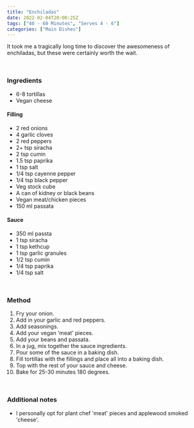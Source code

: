 ```yaml
---
title: "Enchiladas"
date: 2022-02-04T20:00:25Z
tags: ["40 - 60 Minutes", "Serves 4 - 6"]
categories: ["Main Dishes"]
---
```

It took me a tragically long time to discover the awesomeness of enchiladas, but these were certainly worth the wait.
&nbsp;

&nbsp;
### Ingredients
* 6-8 tortillas
* Vegan cheese 
#### Filling
* 2 red onions
* 4 garlic cloves
* 2 red peppers
* 2+ tsp siracha
* 2 tsp cumin
* 1.5 tsp paprika
* 1 tsp salt
* 1/4 tsp cayenne pepper
* 1/4 tsp black pepper
* Veg stock cube
* A can of kidney or black beans
* Vegan meat/chicken pieces 
* 150 ml passata
#### Sauce
* 350 ml passta
* 1 tsp siracha
* 1 tsp kethcup
* 1 tsp garlic granules
* 1/2 tsp cumin
* 1/4 tsp paprika
* 1/4 tsp salt
&nbsp;

&nbsp;
### Method
1. Fry your onion.
2. Add in your garlic and red peppers.
3. Add seasonings.
4. Add your vegan 'meat' pieces.
5. Add your beans and passata.
6. In a jug, mix together the sauce ingredients.
7. Pour some of the sauce in a baking dish.
7. Fill tortillas with the fillings and place all into a baking dish.
8. Top with the rest of your sauce and cheese.
9. Bake for 25-30 minutes 180 degrees.
&nbsp;

&nbsp;
### Additional notes
* I personally opt for plant chef 'meat' pieces and applewood smoked 'cheese'.

